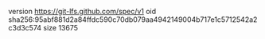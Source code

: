 version https://git-lfs.github.com/spec/v1
oid sha256:95abf881d2a84ffdc590c70db079aa4942149004b717e1c5712542a2c3d3c574
size 13675
